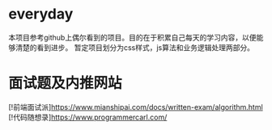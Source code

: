 # everyday
本项目参考github上偶尔看到的项目。目的在于积累自己每天的学习内容，以便能够清楚的看到进步。
暂定项目划分为css样式，js算法和业务逻辑处理两部分。

# 面试题及内推网站
  [!前端面试派]https://www.mianshipai.com/docs/written-exam/algorithm.html
  [!代码随想录]https://www.programmercarl.com/